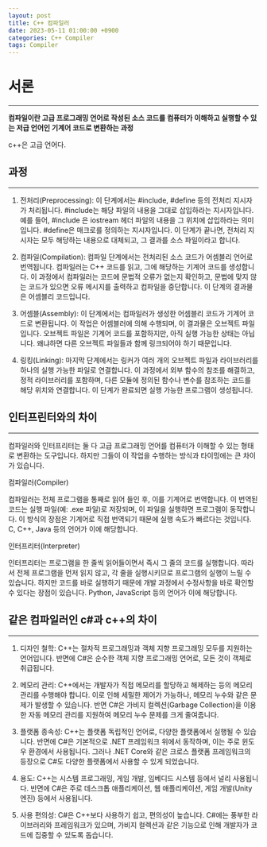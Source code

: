 ```yaml
---
layout: post
title: C++ 컴파일러
date: 2023-05-11 01:00:00 +0900
categories: C++ Compiler
tags: Compiler
---
```


# 서론
------------
**컴파일이란 고급 프로그래밍 언어로 작성된 소스 코드를 컴퓨터가 이해하고 실행할 수 있는 저급 언어인 기계어 코드로 변환하는 과정**

c++은 고급 언어다.

## 과정
----------------
1. 전처리(Preprocessing): 이 단계에서는 #include, #define 등의 전처리 지시자가 처리됩니다. #include는 해당 파일의 내용을 그대로 삽입하라는 지시자입니다. 예를 들어, #include <iostream>은 iostream 헤더 파일의 내용을 그 위치에 삽입하라는 의미입니다. #define은 매크로를 정의하는 지시자입니다. 이 단계가 끝나면, 전처리 지시자는 모두 해당하는 내용으로 대체되고, 그 결과를 소스 파일이라고 합니다.

2. 컴파일(Compilation): 컴파일 단계에서는 전처리된 소스 코드가 어셈블리 언어로 번역됩니다. 컴파일러는 C++ 코드를 읽고, 그에 해당하는 기계어 코드를 생성합니다. 이 과정에서 컴파일러는 코드에 문법적 오류가 없는지 확인하고, 문법에 맞지 않는 코드가 있으면 오류 메시지를 출력하고 컴파일을 중단합니다. 이 단계의 결과물은 어셈블리 코드입니다.

3. 어셈블(Assembly): 이 단계에서는 컴파일러가 생성한 어셈블리 코드가 기계어 코드로 변환됩니다. 이 작업은 어셈블러에 의해 수행되며, 이 결과물은 오브젝트 파일입니다. 오브젝트 파일은 기계어 코드를 포함하지만, 아직 실행 가능한 상태는 아닙니다. 왜냐하면 다른 오브젝트 파일들과 함께 링크되어야 하기 때문입니다.

4. 링킹(Linking): 마지막 단계에서는 링커가 여러 개의 오브젝트 파일과 라이브러리를 하나의 실행 가능한 파일로 연결합니다. 이 과정에서 외부 함수의 참조를 해결하고, 정적 라이브러리를 포함하며, 다른 모듈에 정의된 함수나 변수를 참조하는 코드를 해당 위치와 연결합니다. 이 단계가 완료되면 실행 가능한 프로그램이 생성됩니다.

## 인터프린터와의 차이
------------

컴파일러와 인터프리터는 둘 다 고급 프로그래밍 언어를 컴퓨터가 이해할 수 있는 형태로 변환하는 도구입니다. 하지만 그들이 이 작업을 수행하는 방식과 타이밍에는 큰 차이가 있습니다.

컴파일러(Compiler)

컴파일러는 전체 프로그램을 통째로 읽어 들인 후, 이를 기계어로 번역합니다. 이 번역된 코드는 실행 파일(예: .exe 파일)로 저장되며, 이 파일을 실행하면 프로그램이 동작합니다. 이 방식의 장점은 기계어로 직접 번역되기 때문에 실행 속도가 빠르다는 것입니다. C, C++, Java 등의 언어가 이에 해당합니다.

인터프리터(Interpreter)

인터프리터는 프로그램을 한 줄씩 읽어들이면서 즉시 그 줄의 코드를 실행합니다. 따라서 전체 프로그램을 먼저 읽지 않고, 각 줄을 실행시키므로 프로그램의 실행이 느릴 수 있습니다. 하지만 코드를 바로 실행하기 때문에 개발 과정에서 수정사항을 바로 확인할 수 있다는 장점이 있습니다. Python, JavaScript 등의 언어가 이에 해당합니다.

## 같은 컴파일러인 c#과 c++의 차이
--------------------

1. 디자인 철학: C++는 절차적 프로그래밍과 객체 지향 프로그래밍 모두를 지원하는 언어입니다. 반면에 C#은 순수한 객체 지향 프로그래밍 언어로, 모든 것이 객체로 취급됩니다.

2. 메모리 관리: C++에서는 개발자가 직접 메모리를 할당하고 해제하는 등의 메모리 관리를 수행해야 합니다. 이로 인해 세밀한 제어가 가능하나, 메모리 누수와 같은 문제가 발생할 수 있습니다. 반면 C#은 가비지 컬렉션(Garbage Collection)을 이용한 자동 메모리 관리를 지원하여 메모리 누수 문제를 크게 줄여줍니다.

3. 플랫폼 종속성: C++는 플랫폼 독립적인 언어로, 다양한 플랫폼에서 실행될 수 있습니다. 반면에 C#은 기본적으로 .NET 프레임워크 위에서 동작하며, 이는 주로 윈도우 환경에서 사용됩니다. 그러나 .NET Core와 같은 크로스 플랫폼 프레임워크의 등장으로 C#도 다양한 플랫폼에서 사용할 수 있게 되었습니다.

4. 용도: C++는 시스템 프로그래밍, 게임 개발, 임베디드 시스템 등에서 널리 사용됩니다. 반면에 C#은 주로 데스크톱 애플리케이션, 웹 애플리케이션, 게임 개발(Unity 엔진) 등에서 사용됩니다.

5. 사용 편의성: C#은 C++보다 사용하기 쉽고, 편의성이 높습니다. C#에는 풍부한 라이브러리와 프레임워크가 있으며, 가비지 컬렉션과 같은 기능으로 인해 개발자가 코드에 집중할 수 있도록 돕습니다.